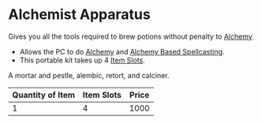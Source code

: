 # Alchemist Apparatus

Gives you all the tools required to brew potions without penalty to [Alchemy](../../../Magic/Crafting/Alchemy/Alchemy.md).

- Allows the PC to do [Alchemy](../../../Magic/Crafting/Alchemy/Alchemy.md) and [Alchemy Based Spellcasting](../../../Magic/Spellcasting/The%20Spellcasting%20Systems/Alchemy%20Based%20Spellcasting.md).
- This portable kit takes up 4 [Item Slots](../../../../Player%20Characters/Derived%20Statistics/Item%20Slots.md).

A mortar and pestle, alembic, retort, and calciner.

| Quantity of Item | Item Slots | Price |
| ---------------- | ---------- | ----- |
| 1                | 4          | 1000  |
